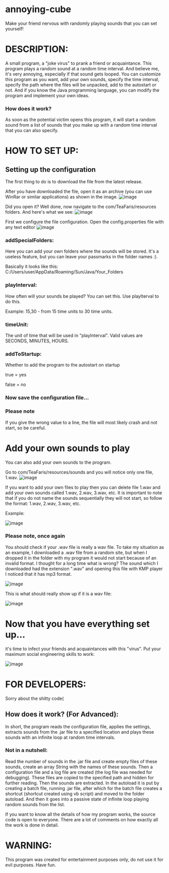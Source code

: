 # annoying-cube
Make your friend nervous with randomly playing sounds that you can set yourself!
# DESCRIPTION:
A small program, a "joke virus" to prank a friend or acquaintance.
This program plays a random sound at a random time interval.
And believe me, it's very annoying, especially if that sound gets looped.
You can customize this program as you want, add your own sounds, specify the time interval, specify the path where the files will be unpacked, add to the autostart or not.
And if you know the Java programming language, you can modify the program and implement your own ideas.
### How does it work?
As soon as the potential victim opens this program, it will start a random sound from a list of sounds that you make up with a random time interval that you can also specify.
# HOW TO SET UP:
## Setting up the configuration
The first thing to do is to download the file from the latest release.

After you have downloaded the file, open it as an archive (you can use WinRar or similar applications) as shown in the image.
![image](https://user-images.githubusercontent.com/95927550/148685131-3f2cda7d-1abe-4b3c-bf27-a0fd17d659e3.png)

Did you open it? Well done, now navigate to the com/TeaFaris/resources folders. And here's what we see:
![image](https://user-images.githubusercontent.com/95927550/148685334-5a4a1f17-6a98-4f77-8529-b602297cd0b3.png)

First we configure the file configuration.
Open the config.properties file with any text editor
![image](https://user-images.githubusercontent.com/95927550/148687463-c773d31c-31be-42e6-b5e6-97e8b7b453f7.png)

### addSpecialFolders:

Here you can add your own folders where the sounds will be stored. It's a useless feature, but you can leave your passmarks in the folder names :).

Basically it looks like this:
C:/Users/user/AppData/Roaming/Sun/Java/Your_Folders

### playInterval:
How often will your sounds be played? You can set this. Use playIterval to do this.

Example: 15,30 - from 15 time units to 30 time units.

### timeUnit:
The unit of time that will be used in "playInterval". Valid values are SECONDS, MINUTES, HOURS.

### addToStartup:
Whether to add the program to the autostart on startup

true = yes

false = no
### Now save the configuration file...
### Please note
If you give the wrong value to a line, the file will most likely crash and not start, so be careful.
# Add your own sounds to play
You can also add your own sounds to the program.

Go to com/TeaFaris/resources/sounds and you will notice only one file, 1.wav.
![image](https://user-images.githubusercontent.com/95927550/148686616-ced310d5-c135-4e8c-8eec-081610f51628.png)

If you want to add your own files to play then you can delete file 1.wav and add your own sounds called 1.wav, 2.wav, 3.wav, etc.
It is important to note that if you do not name the sounds sequentially they will not start, so follow the format: 1.wav, 2.wav, 3.wav, etc.

Example:

![image](https://user-images.githubusercontent.com/95927550/148686785-837000a8-0ca2-46a1-82d5-1d0f3894530f.png)
### Please note, once again
You should check if your .wav file is really a wav file. To take my situation as an example, I downloaded a .wav file from a random site, but when I dropped it in the folder with my program it would not start because of an invalid format. I thought for a long time what is wrong? The sound which I downloaded had the extension ".wav" and opening this file with KMP player I noticed that it has mp3 format.

![image](https://user-images.githubusercontent.com/95927550/148687071-5f4d3a9c-0bd8-4577-bb73-4b5e1387d648.png)

This is what should really show up if it is a wav file:

![image](https://user-images.githubusercontent.com/95927550/148687287-b035dff3-e2c5-4527-ad74-fda0b9844929.png)
# Now that you have everything set up...
it's time to infect your friends and acquaintances with this "virus". Put your maximum social engineering skills to work:

![image](https://user-images.githubusercontent.com/95927550/148688010-ace9e1fa-ffd4-4865-8a56-02050685f6f7.png)

# FOR DEVELOPERS:
Sorry about the shitty code(
## How does it work? (For Advanced):
In short, the program reads the configuration file, applies the settings, extracts sounds from the .jar file to a specified location and plays these sounds with an infinite loop at random time intervals.
### Not in a nutshell:
Read the number of sounds in the .jar file and create empty files of these sounds, create an array String with the names of these sounds. Then a configuration file and a log file are created (the log file was needed for debugging). These files are copied to the specified path and hidden for further reading. Then the sounds are extracted. In the autoload it is put by creating a batch file, running .jar file, after which for the batch file creates a shortcut (shortcut created using vb script) and moved to the folder autoload. And then it goes into a passive state of infinite loop playing random sounds from the list.

If you want to know all the details of how my program works, the source code is open to everyone. There are a lot of comments on how exactly all the work is done in detail.
# WARNING:
This program was created for entertainment purposes only, do not use it for evil purposes. Have fun.
